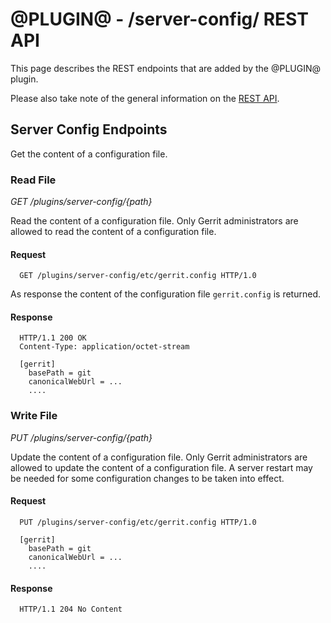 @PLUGIN@ - /server-config/ REST API
===================================

This page describes the REST endpoints that are added by the @PLUGIN@
plugin.

Please also take note of the general information on the
[REST API](../../../Documentation/rest-api.html).

<a id="server-config-endpoints"> Server Config Endpoints
------------------------------------------

Get the content of a configuration file.

### <a id="get-content"> Read File
_GET /plugins/server-config/\{path\}_

Read the content of a configuration file. Only Gerrit administrators are allowed
to read the content of a configuration file.

#### Request

```
  GET /plugins/server-config/etc/gerrit.config HTTP/1.0
```

As response the content of the configuration file `gerrit.config` is returned.

#### Response

```
  HTTP/1.1 200 OK
  Content-Type: application/octet-stream

  [gerrit]
    basePath = git
    canonicalWebUrl = ...
    ....
```

### <a id="write-content"> Write File
_PUT /plugins/server-config/\{path\}_

Update the content of a configuration file. Only Gerrit administrators are
allowed to update the content of a configuration file. A server restart may be
needed for some configuration changes to be taken into effect.

#### Request

```
  PUT /plugins/server-config/etc/gerrit.config HTTP/1.0

  [gerrit]
    basePath = git
    canonicalWebUrl = ...
    ....
```

#### Response
```
  HTTP/1.1 204 No Content
```

